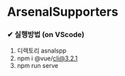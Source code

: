 # ArsenalSupporters

### ✔ 실행방법 (on VScode)
1. 디렉토리 asnalspp
2. npm i @vue/cli@3.2.1
3. npm run serve
